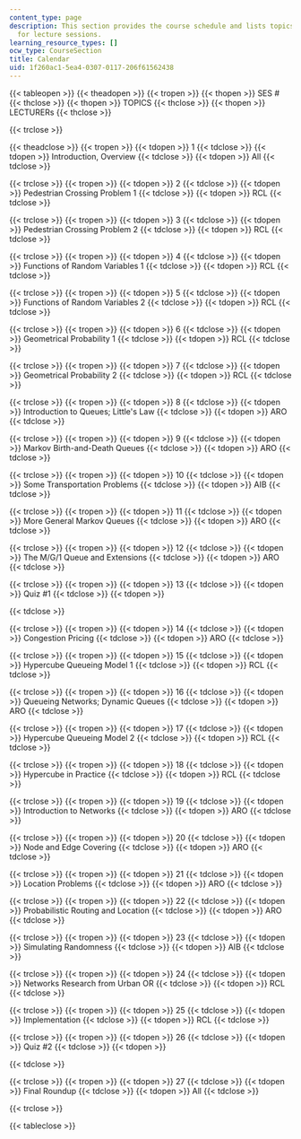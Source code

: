 ```yaml
---
content_type: page
description: This section provides the course schedule and lists topics and lecturers
  for lecture sessions.
learning_resource_types: []
ocw_type: CourseSection
title: Calendar
uid: 1f260ac1-5ea4-0307-0117-206f61562438
---
```


{{< tableopen >}}
{{< theadopen >}}
{{< tropen >}}
{{< thopen >}}
SES #
{{< thclose >}}
{{< thopen >}}
TOPICS
{{< thclose >}}
{{< thopen >}}
LECTURERs
{{< thclose >}}

{{< trclose >}}

{{< theadclose >}}
{{< tropen >}}
{{< tdopen >}}
1
{{< tdclose >}}
{{< tdopen >}}
Introduction, Overview
{{< tdclose >}}
{{< tdopen >}}
All
{{< tdclose >}}

{{< trclose >}}
{{< tropen >}}
{{< tdopen >}}
2
{{< tdclose >}}
{{< tdopen >}}
Pedestrian Crossing Problem 1
{{< tdclose >}}
{{< tdopen >}}
RCL
{{< tdclose >}}

{{< trclose >}}
{{< tropen >}}
{{< tdopen >}}
3
{{< tdclose >}}
{{< tdopen >}}
Pedestrian Crossing Problem 2
{{< tdclose >}}
{{< tdopen >}}
RCL
{{< tdclose >}}

{{< trclose >}}
{{< tropen >}}
{{< tdopen >}}
4
{{< tdclose >}}
{{< tdopen >}}
Functions of Random Variables 1
{{< tdclose >}}
{{< tdopen >}}
RCL
{{< tdclose >}}

{{< trclose >}}
{{< tropen >}}
{{< tdopen >}}
5
{{< tdclose >}}
{{< tdopen >}}
Functions of Random Variables 2
{{< tdclose >}}
{{< tdopen >}}
RCL
{{< tdclose >}}

{{< trclose >}}
{{< tropen >}}
{{< tdopen >}}
6
{{< tdclose >}}
{{< tdopen >}}
Geometrical Probability 1
{{< tdclose >}}
{{< tdopen >}}
RCL
{{< tdclose >}}

{{< trclose >}}
{{< tropen >}}
{{< tdopen >}}
7
{{< tdclose >}}
{{< tdopen >}}
Geometrical Probability 2
{{< tdclose >}}
{{< tdopen >}}
RCL
{{< tdclose >}}

{{< trclose >}}
{{< tropen >}}
{{< tdopen >}}
8
{{< tdclose >}}
{{< tdopen >}}
Introduction to Queues; Little's Law
{{< tdclose >}}
{{< tdopen >}}
ARO
{{< tdclose >}}

{{< trclose >}}
{{< tropen >}}
{{< tdopen >}}
9
{{< tdclose >}}
{{< tdopen >}}
Markov Birth-and-Death Queues
{{< tdclose >}}
{{< tdopen >}}
ARO
{{< tdclose >}}

{{< trclose >}}
{{< tropen >}}
{{< tdopen >}}
10
{{< tdclose >}}
{{< tdopen >}}
Some Transportation Problems
{{< tdclose >}}
{{< tdopen >}}
AIB
{{< tdclose >}}

{{< trclose >}}
{{< tropen >}}
{{< tdopen >}}
11
{{< tdclose >}}
{{< tdopen >}}
More General Markov Queues
{{< tdclose >}}
{{< tdopen >}}
ARO
{{< tdclose >}}

{{< trclose >}}
{{< tropen >}}
{{< tdopen >}}
12
{{< tdclose >}}
{{< tdopen >}}
The M/G/1 Queue and Extensions
{{< tdclose >}}
{{< tdopen >}}
ARO
{{< tdclose >}}

{{< trclose >}}
{{< tropen >}}
{{< tdopen >}}
13
{{< tdclose >}}
{{< tdopen >}}
Quiz #1
{{< tdclose >}}
{{< tdopen >}}

{{< tdclose >}}

{{< trclose >}}
{{< tropen >}}
{{< tdopen >}}
14
{{< tdclose >}}
{{< tdopen >}}
Congestion Pricing
{{< tdclose >}}
{{< tdopen >}}
ARO
{{< tdclose >}}

{{< trclose >}}
{{< tropen >}}
{{< tdopen >}}
15
{{< tdclose >}}
{{< tdopen >}}
Hypercube Queueing Model 1
{{< tdclose >}}
{{< tdopen >}}
RCL
{{< tdclose >}}

{{< trclose >}}
{{< tropen >}}
{{< tdopen >}}
16
{{< tdclose >}}
{{< tdopen >}}
Queueing Networks; Dynamic Queues
{{< tdclose >}}
{{< tdopen >}}
ARO
{{< tdclose >}}

{{< trclose >}}
{{< tropen >}}
{{< tdopen >}}
17
{{< tdclose >}}
{{< tdopen >}}
Hypercube Queueing Model 2
{{< tdclose >}}
{{< tdopen >}}
RCL
{{< tdclose >}}

{{< trclose >}}
{{< tropen >}}
{{< tdopen >}}
18
{{< tdclose >}}
{{< tdopen >}}
Hypercube in Practice
{{< tdclose >}}
{{< tdopen >}}
RCL
{{< tdclose >}}

{{< trclose >}}
{{< tropen >}}
{{< tdopen >}}
19
{{< tdclose >}}
{{< tdopen >}}
Introduction to Networks
{{< tdclose >}}
{{< tdopen >}}
ARO
{{< tdclose >}}

{{< trclose >}}
{{< tropen >}}
{{< tdopen >}}
20
{{< tdclose >}}
{{< tdopen >}}
Node and Edge Covering
{{< tdclose >}}
{{< tdopen >}}
ARO
{{< tdclose >}}

{{< trclose >}}
{{< tropen >}}
{{< tdopen >}}
21
{{< tdclose >}}
{{< tdopen >}}
Location Problems
{{< tdclose >}}
{{< tdopen >}}
ARO
{{< tdclose >}}

{{< trclose >}}
{{< tropen >}}
{{< tdopen >}}
22
{{< tdclose >}}
{{< tdopen >}}
Probabilistic Routing and Location
{{< tdclose >}}
{{< tdopen >}}
ARO
{{< tdclose >}}

{{< trclose >}}
{{< tropen >}}
{{< tdopen >}}
23
{{< tdclose >}}
{{< tdopen >}}
Simulating Randomness
{{< tdclose >}}
{{< tdopen >}}
AIB
{{< tdclose >}}

{{< trclose >}}
{{< tropen >}}
{{< tdopen >}}
24
{{< tdclose >}}
{{< tdopen >}}
Networks Research from Urban OR
{{< tdclose >}}
{{< tdopen >}}
RCL
{{< tdclose >}}

{{< trclose >}}
{{< tropen >}}
{{< tdopen >}}
25
{{< tdclose >}}
{{< tdopen >}}
Implementation
{{< tdclose >}}
{{< tdopen >}}
RCL
{{< tdclose >}}

{{< trclose >}}
{{< tropen >}}
{{< tdopen >}}
26
{{< tdclose >}}
{{< tdopen >}}
Quiz #2
{{< tdclose >}}
{{< tdopen >}}

{{< tdclose >}}

{{< trclose >}}
{{< tropen >}}
{{< tdopen >}}
27
{{< tdclose >}}
{{< tdopen >}}
Final Roundup
{{< tdclose >}}
{{< tdopen >}}
All
{{< tdclose >}}

{{< trclose >}}

{{< tableclose >}}
